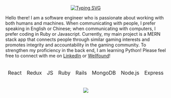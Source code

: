 <p align="center">
  <a href="https://git.io/typing-svg"><img src="https://readme-typing-svg.demolab.com?font=Fira+Code&size=18&duration=3500&pause=800&color=681AFF&background=000000&center=true&vCenter=true&width=500&lines=hi%2C+my+name+is+gary;i+am+a+full+stack+developer;thanks+for+visiting!" alt="Typing SVG" /></a>
</p>

<div background-color="000000" color="681AFF">
  Hello there! I am a software engineer who is passionate about working with both humans and machines. When communicating with people, I prefer speaking in English or Chinese; when communicating with computers, I prefer coding in Ruby or Javascript. Currently, my main project is a MERN stack app that connects people through similar gaming interests and promotes integrity and accountability in the gaming community. To strengthen my proficiency in the back end, I am learning Python! Please feel free to connect with me on <a href="https://www.linkedin.com/in/garyhor65/">LinkedIn</a> or <a href="https://wellfound.com/u/gary-hor-1">Wellfound</a>!
</div>

<br />


<table align="center">
  <thead>
    <tr>
      <td>React</td>
      <td>Redux</td>
      <td>JS</td>
      <td>Ruby</td>
      <td>Rails</td>
      <td>MongoDB</td>
      <td>Node.js</td>
      <td>Express</td>
      <td>SQL</td>
      <td>HTML</td>
      <td>CSS</td>
      <td>D3</td>
      <td>AWS</td>
    </tr>
  </thead>
</table>

<br />

<div align="center">
    <!-- <img src="https://github-readme-stats.vercel.app/api?username=g-hor&hide_title=true&theme=midnight-purple&show_icons=true"> -->
    <img src="https://github-readme-stats.vercel.app/api/top-langs/?username=g-hor&layout=compact&theme=midnight-purple">
</div>
